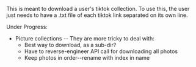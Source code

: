 This is meant to download a user's tiktok collection. To use this, the user just needs to have a .txt file of each tiktok link separated on its own line.

Under Progress:
  - Picture collections -- They are more tricky to deal with:
      - Best way to download, as a sub-dir?
      - Have to reverse-engineer API call for downloading all photos
      - Keep photos in order--rename with index in name
